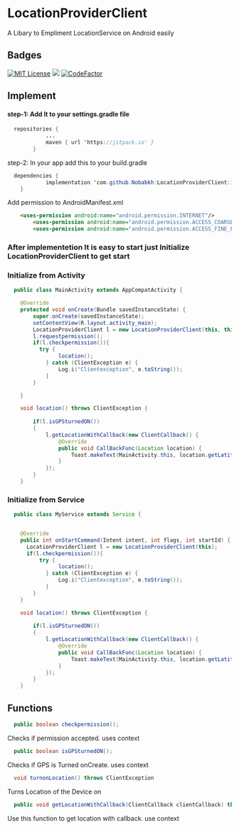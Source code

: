 
# LocationProviderClient

A Libary to Empliment LocationService on Android easily



## Badges



[![MIT License](https://img.shields.io/badge/License-MIT-green.svg)](https://choosealicense.com/licenses/mit/)
[![](https://jitpack.io/v/Nobabkh/LocationProviderClient.svg)](https://jitpack.io/#Nobabkh/LocationProviderClient)
[![CodeFactor](https://www.codefactor.io/repository/github/nobabkh/locationproviderclient/badge)](https://www.codefactor.io/repository/github/nobabkh/locationproviderclient)



## Implement

#### step-1: Add It to your settings.gradle file


```java
  repositories {
			...
			maven { url 'https://jitpack.io' }
		}
```

step-2: In your app add this to your build.gradle

```java
  dependencies {
	        implementation 'com.github.Nobabkh:LocationProviderClient:1.0.0'
	}
```

Add permission to AndroidManifest.xml 

```xml
	<uses-permission android:name="android.permission.INTERNET"/>
    	<uses-permission android:name="android.permission.ACCESS_COARSE_LOCATION"/>
    	<uses-permission android:name="android.permission.ACCESS_FINE_LOCATION"/>
```

### After implementetion It is easy to start just Initialize LocationProviderClient to get start

### Initialize from Activity

```java
  public class MainActivity extends AppCompatActivity {

    @Override
    protected void onCreate(Bundle savedInstanceState) {
        super.onCreate(savedInstanceState);
        setContentView(R.layout.activity_main);
        LocationProviderClient l = new LocationProviderClient(this, this);
        l.requestpermission();
        if(l.checkpermission()){
          try {
                location();
            } catch (ClientException e) {
                Log.i("Clientexception", e.toString());
            }
        }

    }

    void location() throws ClientException {
        
        if(l.isGPSturnedON())
        {
            l.getLocationWithCallback(new ClientCallback() {
                @Override
                public void CallBackFunc(Location location) {
                    Toast.makeText(MainActivity.this, location.getLatitude()+"\n"+location.getLongitude(), Toast.LENGTH_SHORT).show();
                }
            });
        }
    }
```

### Initialize from Service

```java
  public class MyService extends Service {


    @Override
    public int onStartCommand(Intent intent, int flags, int startId) {
      LocationProviderClient l = new LocationProviderClient(this);
      if(l.checkpermission()){
          try {
                location();
            } catch (ClientException e) {
                Log.i("Clientexception", e.toString());
            }
        }
    }

    void location() throws ClientException {
        
        if(l.isGPSturnedON())
        {
            l.getLocationWithCallback(new ClientCallback() {
                @Override
                public void CallBackFunc(Location location) {
                    Toast.makeText(MainActivity.this, location.getLatitude()+"\n"+location.getLongitude(), Toast.LENGTH_SHORT).show();
                }
            });
        }
    }

```
## Functions
```java
  public boolean checkpermission();
```
Checks if permission accepted. uses context
```java
  public boolean isGPSturnedON();
```
Checks if GPS is Turned onCreate. uses context

```java
  void turnonLocation() throws ClientException
```
Turns Location of the Device on
```java
  public void getLocationWithCallback(ClientCallback clientCallback) throws ClientException
```
Use this function to get location with callback. use context




